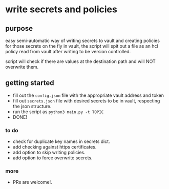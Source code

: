 # write secrets and policies 

## purpose
easy semi-automatic way of writing secrets to vault and creating policies for those secrets on the fly in vault,
the script will spit out a file as an hcl policy read from vault after writing to be version controlled.

script will check if there are values at the destination path and will NOT overwrite them.
## getting started
- fill out the ```config.json``` file with the appropriate vault address and token
- fill out ```secrets.json``` file with desired secrets to be in vault, respecting the json structure.
- run the script as ```python3 main.py -t TOPIC```
- DONE!


### to do
- check for duplicate key names in secrets dict.
- add checking against https certificates.
- add option to skip writing policies.
- add option to force overwrite secrets.

### more
- PRs are welcome!.
